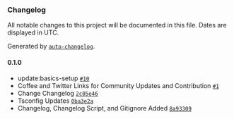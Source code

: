 ### Changelog

All notable changes to this project will be documented in this file. Dates are displayed in UTC.

Generated by [`auto-changelog`](https://github.com/CookPete/auto-changelog).

#### 0.1.0

- update:basics-setup [`#10`](https://github.com/Dirt-Road-Development/skale.js/pull/10)
- Coffee and Twitter Links for Community Updates and Contribution [`#1`](https://github.com/Dirt-Road-Development/skale.js/pull/1)
- Change Changelog [`2c05e46`](https://github.com/Dirt-Road-Development/skale.js/commit/2c05e461c61573c4220fb00d449230c04440f014)
- Tsconfig Updates [`0ba3e2a`](https://github.com/Dirt-Road-Development/skale.js/commit/0ba3e2ab97e6a0f0f56fdc0c665e2d5332e36ee5)
- Changelog, Changelog Script, and Gitignore Added [`8a93309`](https://github.com/Dirt-Road-Development/skale.js/commit/8a933092ba64a6016922b17ca17e4df012482275)
